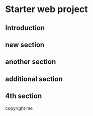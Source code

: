 # Starter web project

## Introduction

## new section

## another section

## additional section

## 4th section

copyright me